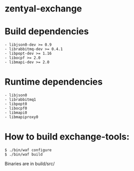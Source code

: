 zentyal-exchange
================

Build dependencies
==================

    - libjson0-dev >= 0.9
    - librabbitmq-dev >= 0.4.1
    - libpopt-dev >= 1.16
    - libocpf >= 2.0
    - libmapi-dev >= 2.0

Runtime dependencies
====================

    - libjson0
    - librabbitmq1
    - libpopt0
    - libocpf0
    - libmapi0
    - libmapiproxy0

How to build exchange-tools:
============================
    $ ./bin/waf configure
    $ ./bin/waf build

Binaries are in build/src/

